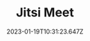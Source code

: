 ---
title: Jitsi Meet
# Before you add, verify that the language is supported. Use ISO 639-1 code only without country code. ms instead of ms_MY. If the source language is English, do not add to the list.
languages:
  - en
website: https://jitsi.org/
cover: /files/jitsimeet.jpg
tags:
  - Communications & Messaging
  - Web App
  - Self-hosting
categories:
  - Digital Security Tools
  - Videoconferencing
credits: Text by Khairil Zhafri/EngageMedia.
date: 2023-01-19T10:31:23.647Z
---